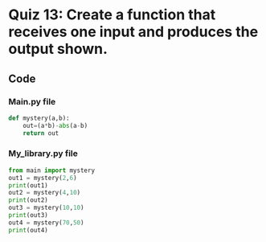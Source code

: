 # Quiz 13: Create a function that receives one input and produces the output shown. 
## Code
### Main.py file
```.py
def mystery(a,b):
    out=(a*b)-abs(a-b)
    return out
```
### My_library.py file
```.py
from main import mystery
out1 = mystery(2,6)
print(out1)
out2 = mystery(4,10)
print(out2)
out3 = mystery(10,10)
print(out3)
out4 = mystery(70,50)
print(out4)
```
